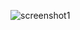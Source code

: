![screenshot1](https://bitbucket.org/aystshen/linearlauncher/src/da7986c479edd1a126af8482e5b1ef7512215323/screenshots/device-2016-06-17-221319.png?at=master&fileviewer=file-view-default)